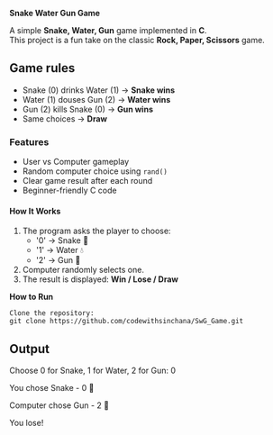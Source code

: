  **Snake Water Gun Game** 

A simple **Snake, Water, Gun** game implemented in **C**.  
This project is a fun take on the classic **Rock, Paper, Scissors** game.

## Game rules

- Snake (0) drinks Water (1) → **Snake wins**
- Water (1) douses Gun (2) → **Water wins**
- Gun (2) kills Snake (0) → **Gun wins**
- Same choices → **Draw**

### Features

- User vs Computer gameplay  
- Random computer choice using `rand()`  
- Clear game result after each round  
- Beginner-friendly C code  

#### How It Works

1. The program asks the player to choose:
   - '0' → Snake 🐍  
   - '1' → Water 💧  
   - '2' → Gun 🔫  
2. Computer randomly selects one. 
3. The result is displayed: **Win / Lose / Draw**  

**How to Run**
 
    Clone the repository:
    git clone https://github.com/codewithsinchana/SwG_Game.git

## Output
Choose 0 for Snake, 1 for Water, 2 for Gun: 0

You chose Snake - 0  🐍

Computer chose Gun - 2 🔫

You lose!



